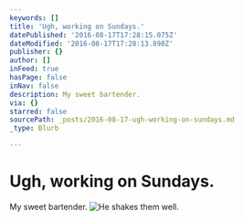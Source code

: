```yaml
---
keywords: []
title: 'Ugh, working on Sundays.'
datePublished: '2016-08-17T17:28:15.075Z'
dateModified: '2016-08-17T17:28:13.898Z'
publisher: {}
author: []
inFeed: true
hasPage: false
inNav: false
description: My sweet bartender.
via: {}
starred: false
sourcePath: _posts/2016-08-17-ugh-working-on-sundays.md
_type: Blurb

---
```

# Ugh, working on Sundays.

My sweet bartender.
![He shakes them well.](https://s3-us-west-2.amazonaws.com/the-grid-img/p/cdd919a6adf9082f5aac0acef10e76e91e7aa0f2.jpg)